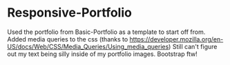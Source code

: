 # Responsive-Portfolio

Used the portfolio from Basic-Portfolio as a template to start off from. 
Added media queries to the css (thanks to https://developer.mozilla.org/en-US/docs/Web/CSS/Media_Queries/Using_media_queries)
Still can't figure out my text being silly inside of my portfolio images. Bootstrap ftw!